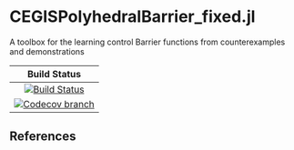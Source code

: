 # CEGISPolyhedralBarrier_fixed.jl

A toolbox for the learning control Barrier functions from counterexamples and demonstrations

| **Build Status** |
|:----------------:|
| [![Build Status][build-img]][build-url] |
| [![Codecov branch][codecov-img]][codecov-url] |

[build-img]: https://github.com/guberger/CEGISPolyhedralBarrier_fixed.jl/workflows/CI/badge.svg?branch=main
[build-url]: https://github.com/guberger/CEGISPolyhedralBarrier_fixed.jl/actions?query=workflow%3ACI
[codecov-img]: http://codecov.io/github/guberger/CEGISPolyhedralBarrier_fixed.jl/coverage.svg?branch=main
[codecov-url]: http://codecov.io/github/guberger/CEGISPolyhedralBarrier_fixed.jl?branch=main

## References